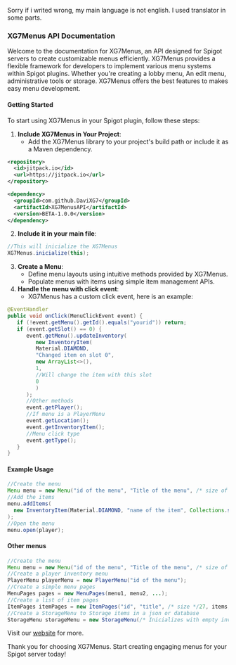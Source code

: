 Sorry if i writed wrong, my main language is not english. I used translator in some parts.

### XG7Menus API Documentation

Welcome to the documentation for XG7Menus, an API designed for Spigot servers to create customizable menus efficiently.
XG7Menus provides a flexible framework for developers to implement various menu systems within Spigot plugins. 
Whether you're creating a lobby menu, An edit menu, administrative tools or storage. 
XG7Menus offers the best features to makes easy menu development.

#### Getting Started

To start using XG7Menus in your Spigot plugin, follow these steps:

1. **Include XG7Menus in Your Project**:
   - Add the XG7Menus library to your project's build path or include it as a Maven dependency.
```xml
<repository>
  <id>jitpack.io</id>
  <url>https://jitpack.io</url>
</repository>

<dependency>
  <groupId>com.github.DaviXG7</groupId>
  <artifactId>XG7MenusAPI</artifactId>
  <version>BETA-1.0.0</version>
</dependency>
```
2. **Include it in your main file**:
```java
//This will inicialize the XG7Menus
XG7Menus.inicialize(this);
```
3. **Create a Menu**:
   - Define menu layouts using intuitive methods provided by XG7Menus.
   - Populate menus with items using simple item management APIs.
4. **Handle the menu with click event**:
   - XG7Menus has a custom click event, here is an example:
```java
@EventHandler
public void onClick(MenuClickEvent event) {
   if (!event.getMenu().getId().equals("yourid")) return;
   if (event.getSlot() == 0) {
      event.getMenu().updateInventory(
         new InventoryItem(
         Material.DIAMOND,
         "Changed item on slot 0",
         new ArrayList<>(),
         1, 
         //Will change the item with this slot
         0
         )
      );
      //Other methods
      event.getPlayer();
      //If menu is a PlayerMenu
      event.getLocation();
      event.getInventoryItem();
      //Menu click type
      event.getType();
   }
}
```
#### Example Usage
```java
//Create the menu
Menu menu = new Menu("id of the menu", "Title of the menu", /* size of the menu */ 27);
//Add the items
menu.addItems(
  new InventoryItem(Material.DIAMOND, "name of the item", Collections.singletonList("Lore of the item"), /* amount */ 1, /* slot */ 0)
);
//Open the menu
menu.open(player);
```
#### Other menus
```java
//Create the menu
Menu menu = new Menu("id of the menu", "Title of the menu", /* size of the menu */ 27);
//Create a player inventory menu
PlayerMenu playerMenu = new PlayerMenu("id of the menu");
//Create a simple menu pages
MenuPages pages = new MenuPages(menu1, menu2, ...);
//Create a list of item pages
ItemPages itemPages = new ItemPages("id", "title", /* size */27, items, new Menu.InventoryCoordinate(0,0), new Menu.InventoryCoordinate(9,5));
//Create a StorageMenu to Storage items in a json or database
StorageMenu storageMenu = new StorageMenu(/* Inicializes with empty inventory or a map with items or a inventory */);
```
Visit our [website](https://xg7plugins.com) for more.

Thank you for choosing XG7Menus. Start creating engaging menus for your Spigot server today!
